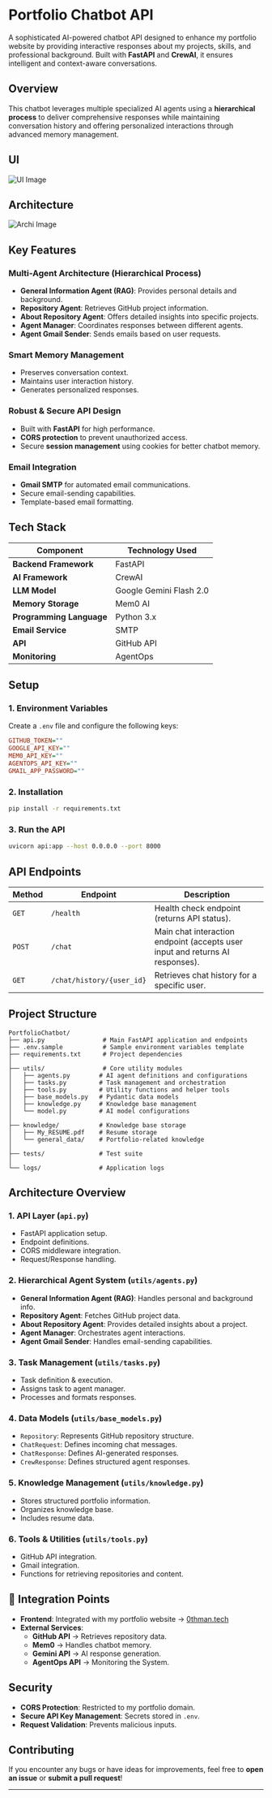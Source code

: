 # Portfolio Chatbot API

A sophisticated AI-powered chatbot API designed to enhance my portfolio website by providing interactive responses about my projects, skills, and professional background. Built with **FastAPI** and **CrewAI**, it ensures intelligent and context-aware conversations.

## Overview

This chatbot leverages multiple specialized AI agents using a **hierarchical process** to deliver comprehensive responses while maintaining conversation history and offering personalized interactions through advanced memory management.

## UI

![UI Image](./imgs/UI.png)

##  Architecture 

![Archi Image](./imgs/archi.png)


## Key Features

### Multi-Agent Architecture (Hierarchical Process)

- **General Information Agent (RAG)**: Provides personal details and background.
- **Repository Agent**: Retrieves GitHub project information.
- **About Repository Agent**: Offers detailed insights into specific projects.
- **Agent Manager**: Coordinates responses between different agents.
- **Agent Gmail Sender**: Sends emails based on user requests.

### Smart Memory Management

- Preserves conversation context.
- Maintains user interaction history.
- Generates personalized responses.

### Robust & Secure API Design

- Built with **FastAPI** for high performance.
- **CORS protection** to prevent unauthorized access.
- Secure **session management** using cookies for better chatbot memory.

### Email Integration

- **Gmail SMTP** for automated email communications.
- Secure email-sending capabilities.
- Template-based email formatting.

## Tech Stack

| Component                | Technology Used         |
| ------------------------ | ----------------------- |
| **Backend Framework**    | FastAPI                 |
| **AI Framework**         | CrewAI                  |
| **LLM Model**            | Google Gemini Flash 2.0 |
| **Memory Storage**       | Mem0 AI                 |
| **Programming Language** | Python 3.x              |
| **Email Service**        | SMTP                    |
| **API**                  | GitHub API              |
| **Monitoring**           | AgentOps                |

## Setup

### 1️. Environment Variables

Create a `.env` file and configure the following keys:

```ini
GITHUB_TOKEN=""  
GOOGLE_API_KEY=""  
MEM0_API_KEY=""  
AGENTOPS_API_KEY=""  
GMAIL_APP_PASSWORD=""  
```

### 2️. Installation

```bash
pip install -r requirements.txt  
```

### 3️. Run the API

```bash
uvicorn api:app --host 0.0.0.0 --port 8000  
```

## API Endpoints

| Method | Endpoint                  | Description                                                                   |
| ------ | ------------------------- | ----------------------------------------------------------------------------- |
| `GET`  | `/health`                 | Health check endpoint (returns API status).                                   |
| `POST` | `/chat`                   | Main chat interaction endpoint (accepts user input and returns AI responses). |
| `GET`  | `/chat/history/{user_id}` | Retrieves chat history for a specific user.                                   |

## Project Structure

```
PortfolioChatbot/
├── api.py                # Main FastAPI application and endpoints
├── .env.sample           # Sample environment variables template
├── requirements.txt      # Project dependencies
│
├── utils/                # Core utility modules
│   ├── agents.py        # AI agent definitions and configurations
│   ├── tasks.py         # Task management and orchestration
│   ├── tools.py         # Utility functions and helper tools
│   ├── base_models.py   # Pydantic data models
│   ├── knowledge.py     # Knowledge base management
│   └── model.py         # AI model configurations
│
├── knowledge/           # Knowledge base storage
│   ├── My_RESUME.pdf    # Resume storage
│   └── general_data/    # Portfolio-related knowledge
│
├── tests/               # Test suite
│
└── logs/                # Application logs
```

## Architecture Overview

### **1️. API Layer (****`api.py`****)**

- FastAPI application setup.
- Endpoint definitions.
- CORS middleware integration.
- Request/Response handling.

### **2️. Hierarchical Agent System (****`utils/agents.py`****)**

- **General Information Agent (RAG)**: Handles personal and background info.
- **Repository Agent**: Fetches GitHub project data.
- **About Repository Agent**: Provides detailed insights about a project.
- **Agent Manager**: Orchestrates agent interactions.
- **Agent Gmail Sender**: Handles email-sending capabilities.

### **3️. Task Management (****`utils/tasks.py`****)**

- Task definition & execution.
- Assigns task to agent manager.
- Processes and formats responses.

### **4️. Data Models (****`utils/base_models.py`****)**

- `Repository`: Represents GitHub repository structure.
- `ChatRequest`: Defines incoming chat messages.
- `ChatResponse`: Defines AI-generated responses.
- `CrewResponse`: Defines structured agent responses.

### **5️. Knowledge Management (****`utils/knowledge.py`****)**

- Stores structured portfolio information.
- Organizes knowledge base.
- Includes resume data.

### **6️. Tools & Utilities (****`utils/tools.py`****)**

- GitHub API integration.
- Gmail integration.
- Functions for retrieving repositories and content.

## 🔗 Integration Points

- **Frontend**: Integrated with my portfolio website → [0thman.tech](https://www.0thman.tech)
- **External Services**:
  - **GitHub API** → Retrieves repository data.
  - **Mem0** → Handles chatbot memory.
  - **Gemini API** → AI response generation.
  - **AgentOps API** → Monitoring the System.

## Security

- **CORS Protection**: Restricted to my portfolio domain.
- **Secure API Key Management**: Secrets stored in `.env`.
- **Request Validation**: Prevents malicious inputs.

## Contributing

If you encounter any bugs or have ideas for improvements, feel free to **open an issue** or **submit a pull request**!

---

